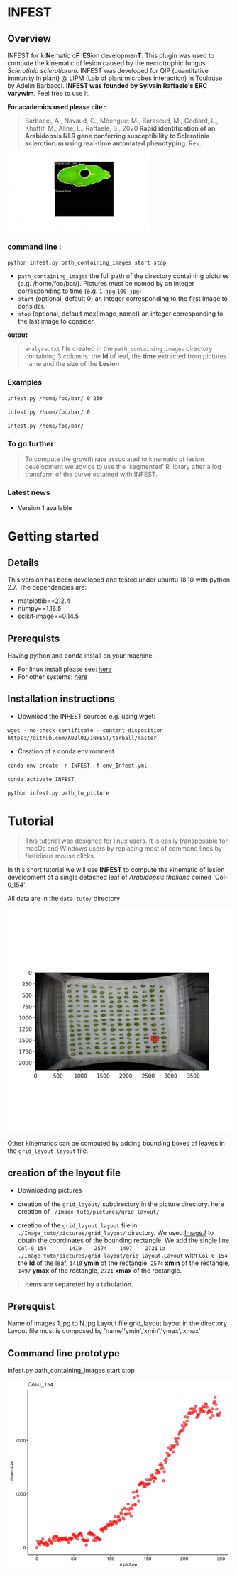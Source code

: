 # INFEST
## Overview
INFEST for k**IN**ematic o**F** l**ES**ion developmen**T**. This plugin was used to compute the kinematic of lesion caused by the necrotrophic fungus _Sclerotinia sclerotiorum_. INFEST was developed for QIP (quantitative immunity in plant) @ LIPM (Lab of plant microbes interaction) in Toulouse by Adelin Barbacci. **INFEST was founded by Sylvain Raffaele's ERC varywim**. Feel free to use it.


 **For academics used please cite :**

 >Barbacci, A., Navaud, O., Mbengue, M., Barascud, M., Godiard, L., Khaffif, M., Aline, L., Raffaele, S., 2020 **Rapid identification of an Arabidopsis NLR gene conferring susceptibility to Sclerotinia sclerotiorum using real-time automated phenotyping**. Rev.



![Kinematic of lesion development for the leaf 'Col-0_154'](https://github.com/A02l01/d/blob/master/d/inf.gif)


### command line :

`python infest.py path_containing_images start stop`
- `path_containing_images` the full path of the directory containing pictures (e.g. /home/foo/bar/). Pictures must be named by an integer corresponding to time (e.g. `1.jpg`,`100.jpg`)
- `start` (optional, default 0) an integer corresponding to the first image to consider.
- `stop` (optional, default max(image_name)) an integer corresponding to the last image to consider.

**output**
> `analyse.txt` file created in the  `path_containing_images` directory containing 3 columns: the **Id** of leaf, the **time** extracted from pictures name and the size of the **Lesion**

### Examples
`infest.py /home/foo/bar/ 0 250`

`infest.py /home/foo/bar/ 0`

`infest.py /home/foo/bar/`


### To go further
>To compute the growth rate associated to kinematic of lesion development we advice to use the 'segmented' R library after a log transform of the curve obtained with INFEST.
### Latest news
- Version 1 available

# Getting started
## Details
This version has been developed and tested under ubuntu 18.10 with python 2.7. The dependancies are:
- matplotlib==2.2.4
- numpy==1.16.5
- scikit-image==0.14.5

## Prerequists
Having python and conda install on your machine.
- For linux install please see: [here](https://docs.conda.io/projects/conda/en/latest/user-guide/install/linux.html)
- For other systems: [here](https://docs.conda.io/projects/conda/en/latest/user-guide/install/#system-requirements)
## Installation instructions
- Download the INFEST sources e.g. using wget:

`wget --no-check-certificate --content-disposition https://github.com/A02l01/INFEST/tarball/master`
- Creation of a conda environment

`conda env create -n INFEST -f env_Infest.yml`

`conda activate INFEST`

`python infest.py path_to_picture`

# Tutorial
> This tutorial was designed for linux users. It is easily transposable for macOs and Windows users by replacing most of command lines by fastidious mouse clicks.

In this short tutorial we will use **INFEST** to compute the kinematic of lesion development of a single detached leaf of _Arabidopsis thaliana_ coined 'Col-0_154'.

All data are in the `data_tuto/` directory

![Col-0_154 leaf](https://github.com/A02l01/tuto/blob/master/data_tuto/pictures/grid_layout/panel.jpg)

Other kinematics can be computed by adding bounding boxes of leaves in the `grid_layout.layout` file.

## creation of the layout file
- Downloading pictures
- creation of the `grid_layout/` subdirectory in the picture directory. here creation of `./Image_tuto/pictures/grid_layout/`

- creation of the `grid_layout.layout` file in `./Image_tuto/pictures/grid_layout/` directory. We used [ImageJ](https://imagej.nih.gov/ij/download.html) to obtain the coordinates of the bounding rectangle. We add the single line
`Col-0_154       1410    2574    1497    2721`
to `./Image_tuto/pictures/grid_layout/grid_layout.Layout`
with `Col-0_154` the **Id** of the leaf, `1410` **ymin** of the rectangle, `2574` **xmin** of the rectangle, `1497` **ymax** of the rectangle, `2721` **xmax** of the rectangle.
>**Items are separeted by a tabulation**.





## Prerequist
Name of images 1.jpg to N.jpg
Layout file grid_layout.layout in the directory
Layout file must is composed by 'name'<tab>'ymin','xmin','ymax','xmax'
## Command line prototype
infest.py path_containing_images start stop


![Kinematic of lesion development for the leaf 'Col-0_154'](https://github.com/A02l01/tuto/blob/master/data_tuto/results/results.jpeg)
